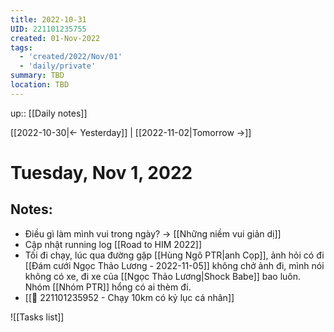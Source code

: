```yaml
---
title: 2022-10-31
UID: 221101235755
created: 01-Nov-2022
tags:
  - 'created/2022/Nov/01'
  - 'daily/private'
summary: TBD
location: TBD
---
```

up:: [[Daily notes]]

[[2022-10-30|<- Yesterday]] | [[2022-11-02|Tomorrow ->]]
# Tuesday, Nov 1, 2022

## Notes:

- Điều gì làm mình vui trong ngày? -> [[Những niềm vui giản dị]]
- Cập nhật running log [[Road to HIM 2022]]
- Tối đi chạy, lúc qua đường gặp [[Hùng Ngô PTR|anh Cọp]], ảnh hỏi có đi [[Đám cưới Ngọc Thảo Lương - 2022-11-05]] không chở ảnh đi, mình nói không có xe, đi xe của [[Ngọc Thảo Lương|Shock Babe]] bao luôn. Nhóm [[Nhóm PTR]] hổng có ai thèm đi.
- [[🙂 221101235952 - Chạy 10km có kỷ lục cá nhân]]


![[Tasks list]]

